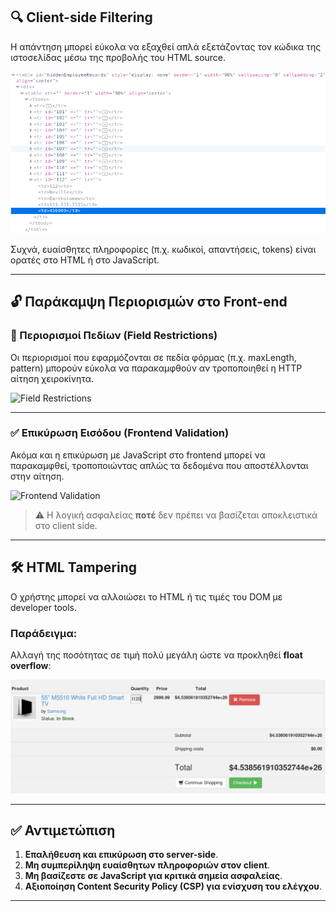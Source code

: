 ## 🔍 Client-side Filtering

Η απάντηση μπορεί εύκολα να εξαχθεί απλά εξετάζοντας τον κώδικα της ιστοσελίδας μέσω της προβολής του HTML source.

![Client Side Filtering](./images/client_side_filtering.png)

Συχνά, ευαίσθητες πληροφορίες (π.χ. κωδικοί, απαντήσεις, tokens) είναι ορατές στο HTML ή στο JavaScript.

---

## 🔓 Παράκαμψη Περιορισμών στο Front-end

### 🧾 Περιορισμοί Πεδίων (Field Restrictions)

Οι περιορισμοί που εφαρμόζονται σε πεδία φόρμας (π.χ. maxLength, pattern) μπορούν εύκολα να παρακαμφθούν αν τροποποιηθεί η HTTP αίτηση χειροκίνητα.

![Field Restrictions](./images/frontend_restrictions_1.png)

---

### ✅ Επικύρωση Εισόδου (Frontend Validation)

Ακόμα και η επικύρωση με JavaScript στο frontend μπορεί να παρακαμφθεί, τροποποιώντας απλώς τα δεδομένα που αποστέλλονται στην αίτηση.

![Frontend Validation](./images/frontend_restrictions_2.png)

> ⚠️ Η λογική ασφαλείας **ποτέ** δεν πρέπει να βασίζεται αποκλειστικά στο client side.

---

## 🛠️ HTML Tampering

Ο χρήστης μπορεί να αλλοιώσει το HTML ή τις τιμές του DOM με developer tools.

### Παράδειγμα:
Αλλαγή της ποσότητας σε τιμή πολύ μεγάλη ώστε να προκληθεί **float overflow**:

![HTML Tampering](./images/html_tampering.png)

---

## ✅ Αντιμετώπιση

1. **Επαλήθευση και επικύρωση στο server-side**.
2. **Μη συμπερίληψη ευαίσθητων πληροφοριών στον client**.
3. **Μη βασίζεστε σε JavaScript για κριτικά σημεία ασφαλείας**.
4. **Αξιοποίηση Content Security Policy (CSP) για ενίσχυση του ελέγχου**.

---
